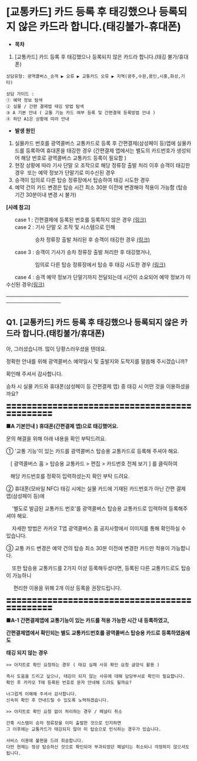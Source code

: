 # [교통카드] 카드 등록 후 태깅했으나 등록되지 않은 카드라 합니다.(태깅불가-휴대폰)

* **목차**

1. [교통카드] 카드 등록 후 태깅했으나 등록되지 않은 카드라 합니다.(태깅 불가/휴대폰)

```
상담유형: 광역콜버스_승객 ▶ 오류 ▶ 교통카드 오류 ▶ 지역(광주,수원,용인,시흥,화성,기타)  
  
상담 가이드 :   
① 예약 정보 탐색   
② 실물 / 간편 결제앱 태깅 방법 탐색   
③ A 기본 안내 ( 교통 기능 카드 여부 등록 및 간편결제 등록방법 안내 )  
④ 하단 A1은 상황에 따라 안내   

```

* **발생 원인**

1. 실물카드 번호를 광역콜버스 교통카드로 등록 후 간편결제(삼성페이 등)앱에 실물카드를 등록하여 휴대폰을 태깅한 경우 (간편결제 앱에서는 별도의 카드번호가 생성되어 해당 번호로 광역콜버스 교통카드 등록이 필요함 )
2. 현장 상황에 따라 기사 단말 오 조작으로 해당 정류장 출발 처리 이후 승객이 태깅한 경우  또는 예약 정보가 단말기로 미수신된 경우
3. 승객이 임의로 다른 탑승 정류장에서 탑승하여 태깅 시도한 경우
4. 예약 건의 카드 변경은 탑승 시간 최소 30분 이전에 변경해야 적용이 가능함 (탑승기간 30분이내 변경 시 불가)

**[사례 참고]**

      case 1 : 간편결제에 등록된 번호를 등록하지 않은 경우 [(링크)](https://ext.agit.in/g/300082742/wall/402963571#comment_panel_403181517)  
      case 2 : 기사 단말 오 조작 및 시스템으로 인해

                    승차 정류장 출발 처리된 후 승객이 태깅한 경우 [(링크)](https://ext.agit.in/g/300082742/wall/402015459#comment_panel_402137965)

      case 3 : 승객이 기사가 승차 정류장 출발 처리한 후 태깅했거나,

                    임의로 다른 탑승 정류장에서 탑승 후 태깅 시도한 경우 [(링크)](https://ext.agit.in/g/300082742/wall/403763995#comment_panel_403845390)

      case 4 : 승객 예약 정보가 단말기까지 전달되는데 시간이 소요되어 예약 정보가 미수신된 경우[(링크)](https://ext.agit.in/g/300082742/wall/402226410#comment_panel_402941546)

─────────────────────────────────────────────────────────────────

**Q1. [교통카드] 카드 등록 후 태깅했으나 등록되지 않은 카드라 합니다.(태킹불가/휴대폰)**
-------------------------------------------------------

아, 그러셨습니까. 많이 당황스러우셨을 텐데요.

정확한 안내를 위해 광역콜버스 예약일시 및 출발지와 도착지를 말씀해 주시겠습니까?

확인해 주셔서 감사합니다.

승차 시 실물 카드와 휴대폰(삼성페이 등 간편결제 앱) 중 태깅 시 어떤 것을 이용하셨을까요?

〓〓〓〓〓〓〓〓〓〓〓〓〓〓〓〓〓〓〓〓〓〓〓〓〓〓〓〓〓〓〓〓〓〓〓〓〓〓〓〓〓〓〓〓〓

**■A 기본안내 ) 휴대폰(간편결제 앱)으로 태깅했어요.**

문의 해결을 위해 아래 내용을 확인 부탁드려요.

① '교통 기능'이 있는 카드를 광역콜버스 탑승용 교통카드로 등록해 주셔야 해요.

   [ 광역콜버스 홈 > 탑승용 교통카드 > 편집 > 카드번호 전체 보기 ] 를 클릭하여

   해당 카드번호를 정확히 입력하셨는지 확인 부탁 드려요.

② 휴대폰(모바일 NFC) 태깅 시에는 실물 카드에 기재된 카드번호가 아닌 간편 결제 앱(삼성페이 등)에

    '별도로 발급된 교통카드 번호'를 광역콜버스 탑승용 교통카드로 입력하여 등록해주셔야 해요.

    자세한 방법은 카카오 T앱 광역콜버스 홈 공지사항에서 이미지를 통해 확인하실 수 있습니다.

③ 교통 카드 변경은 예약 건의 탑승 최소 30분 이전에 변경한 카드만 적용이 가능합니다. 

    또한 탑승용 교통카드를 2가지 이상 등록해두셨다면, 등록된 다른 교통카드로도 탑승이 가능하니

     편리한 이용을 위해 2개 이상 등록을 권장드립니다. 

〓〓〓〓〓〓〓〓〓〓〓〓〓〓〓〓〓〓〓〓〓〓〓〓〓〓〓〓〓〓〓〓〓〓〓〓〓〓〓〓〓〓〓〓〓

**■A-1 간편결제앱에 교통기능이 있는 카드를 적용 가능한 시간 내 등록하였고,**

**간편결제앱에서 확인되는 별도 교통카드번호를 광역콜버스 탑승용 카드로 등록하였음에도**

**태깅 되지 않는 경우**

```
>> 아지트로 확인 요청하는 경우 ( 태깅 실패 사유 확인 요청 글양식 활용 )  
  
즉시 도움을 드리고 싶으나, 태깅이 되지 않는 사유에 대해 담당부서로 확인이 필요합니다.  
확인 후 카카오 T에 등록된 번호로 문자 안내해 드려도 될까요?  
  
너그럽게 이해해 주셔서 감사합니다.  
신속히 확인 후 안내드릴 수 있도록 노력하겠습니다. 
```

```
>> 아지트로 확인 요청 없이 처리하는 경우 / 페널티 취소   
  
간혹 시스템이 승차 정류장을 이미 출발한 것으로 인지하면   
그 이후에는 교통카드가 태깅되지 않아 미 탑승으로 인식하는 경우가 있습니다.   
  
서비스 이용에 불편을 드려 죄송합니다.   
다만 현재는 정상 탑승하신 것으로 확인되어 부과되었던 페널티는 취소되니 걱정하지 않으셔도 됩니다.
```